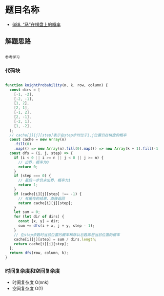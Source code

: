 # 题目名称

- [688. “马”在棋盘上的概率](https://leetcode-cn.com/problems/knight-probability-in-chessboard/)

## 解题思路

```javascript

参考学习

```

### 代码块

```javascript

function knightProbability(n, k, row, column) {
  const dirs = [
    [-1, -2],
    [-2, -1],
    [1, 2],
    [2, 1],
    [-1, 2],
    [2, -1],
    [-2, 1],
    [1, -2],
  ];
  // cache[i][j][step]表示在step步时位于i,j位置仍在棋盘的概率
  const cache = new Array(n)
    .fill(0)
    .map(() => new Array(n).fill(0).map(() => new Array(k + 1).fill(-1)));
  const dfs = (i, j, step) => {
    if (i < 0 || i >= n || j < 0 || j >= n) {
      // 出界，概率为0
      return 0;
    }
    if (step === 0) {
      // 最后一步仍未出界，概率为1
      return 1;
    }
    if (cache[i][j][step] !== -1) {
      // 有缓存的结果，直接返回
      return cache[i][j][step];
    }
    let sum = 0;
    for (let dir of dirs) {
      const [x, y] = dir;
      sum += dfs(i + x, j + y, step - 1);
    }
    // 在step步数时当前位置的概率和除以总数即是当前位置的概率
    cache[i][j][step] = sum / dirs.length;
    return cache[i][j][step];
  };
  return dfs(row, column, k);
}

```

### 时间复杂度和空间复杂度

- 时间复杂度 O(nnk)
- 空间复杂度 O(1)
